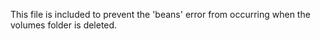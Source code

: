 
This file is included to prevent the 'beans' error from occurring when the volumes folder is deleted.
